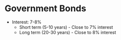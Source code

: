 # Government Bonds

- Interest: 7-8%
  - Short term (5-10 years) - Close to 7% interest
  - Long term (20-30 years) - Close to 8% interest

